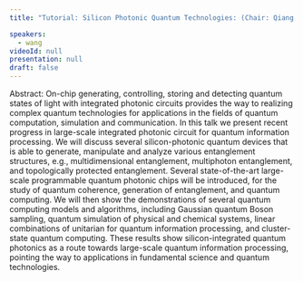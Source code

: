 ```yaml
---
title: "Tutorial: Silicon Photonic Quantum Technologies: (Chair: Qiang Zhang)"

speakers:
  - wang
videoId: null
presentation: null
draft: false
---
```

Abstract: On-chip generating, controlling, storing and detecting quantum states of light with integrated photonic circuits provides the way to realizing complex quantum technologies for applications in the fields of quantum computation, simulation and communication. In this talk we present recent progress in large-scale integrated photonic circuit for quantum information processing. We will discuss several silicon-photonic quantum devices that is able to generate, manipulate and analyze various entanglement structures, e.g., multidimensional entanglement, multiphoton entanglement, and topologically protected entanglement. Several state-of-the-art large-scale programmable quantum photonic chips will be introduced, for the study of quantum coherence, generation of entanglement, and quantum computing. We will then show the demonstrations of several quantum computing models and algorithms, including Gaussian quantum Boson sampling, quantum simulation of physical and chemical systems, linear combinations of unitarian for quantum information processing, and cluster-state quantum computing. These results show silicon-integrated quantum photonics as a route towards large-scale quantum information processing, pointing the way to applications in fundamental science and quantum technologies.

<!-- fields to use above: -->
<!-- videoId: "Vfl9pPh6ipI" -->
<!-- presentation: "/slides/invited-MargaridaPereira.pdf" -->
